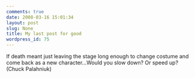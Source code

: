 ```yaml
---
comments: true
date: 2008-03-16 15:01:34
layout: post
slug: None
title: My last post for good
wordpress_id: 75
---
```


If death meant just leaving the stage long enough to change costume and come back as a new character...Would you slow down? Or speed up? (Chuck Palahniuk)
